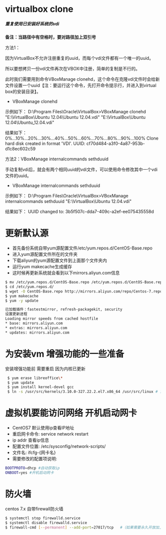 # virtualbox clone

##### 重复使用已安装好系统的vdi

**备注：当路径中有空格时，要对路径加上双引号**

方法1：

因为VirtualBox不允许注册重复的uuid，而每个vdi文件都有一个唯一的uuid。

所以要想拷贝一份vdi文件再次在VBOX中注册，简单的复制是不行的。

此时我们需要用到命令VBoxManage clonehd，这个命令在克隆vdi文件时会给新文件设置一个uuid【注：要运行这个命令，先打开命令提示行，并进入到virtual box的安装目录】。

- VBoxManage clonehd

示例如下：
D:\Program Files\Oracle\VirtualBox>VBoxManage clonehd "E:\VirtualBox\Ubuntu 12.04\Ubuntu 12.04.vdi" "E:\VirtualBox\Ubuntu 12.04\Ubuntu_12.04.vdi"

结果如下：
0%...10%...20%...30%...40%...50%...60%...70%...80%...90%...100%
Clone hard disk created in format 'VDI'. UUID: cf70d484-a3f0-4a87-953b-d1c8ec602c59

方法2：VBoxManage internalcommands sethduuid

手动复制vdi后，就会有两个相同uuid的vdi文件，可以使用命令修改其中一个vdi文件的uuid。

- VBoxManage internalcommands sethduuid

示例如下：
D:\Program Files\Oracle\VirtualBox>VBoxManage internalcommands sethduuid "E:\VirtualBox\Ubuntu 12.04.vdi"  
 
结果如下：
UUID changed to: 3b5f507c-dda7-409c-a2ef-ee075435558d

# 更新默认源
- 首先备份系统自带yum源配置文件/etc/yum.repos.d/CentOS-Base.repo
- 进入yum源配置文件所在的文件夹
- 下载aliyun的yum源配置文件到上面那个文件夹内
- 运行yum makecache生成缓存
- 这时候再更新系统就会看到以下mirrors.aliyun.com信息

```sh
$ mv /etc/yum.repos.d/CentOS-Base.repo /etc/yum.repos.d/CentOS-Base.repo.backup
$ cd /etc/yum.repos.d/
$ wget -O CentOS-Base.repo http://mirrors.aliyun.com/repo/Centos-7.repo
$ yum makecache
$ yum -y update

已加载插件：fastestmirror, refresh-packagekit, security
设置更新进程
Loading mirror speeds from cached hostfile
* base: mirrors.aliyun.com
* extras: mirrors.aliyun.com
* updates: mirrors.aliyun.com
```

# 为安装vm 增强功能的一些准备
安装增强功能前  需要重启  因为内核已更新

```sh
 $ yum erase libreoffice\*
 $ yum update
 $ yum install kernel-devel gcc 			
 $ ln -s /usr/src/kernels/3.10.0-327.22.2.el7.x86_64 /usr/src/linux	# 注意：3.10.0-327.22.2.el7.x86_64是内核的版本号，需要根据自己情况输入。
```

# 虚拟机要能访问网络 开机启动网卡

- CentOS7 默认使用ip查看IP地址
- 重启网卡命令: service network restart
- ip addr 查看ip信息
- 配置文件位置: /etc/sysconfig/network-scripts/
- 文件名: ifcfg-{网卡名}
- 需要修改的配置项说明:

```sh
BOOTPROTO=dhcp #自动获取ip
ONBOOT=yes #开机启动网卡
```



# 防火墙
centos 7.x 自带firewall防火墙

```sh
$ systemctl stop firewalld.service 					 
$ systemctl disable firewalld.service 				 
$ firewall-cmd [--permanent] --add-port=27017/tcp 	#（如果需要永久开放加上--permanent参数）
```



